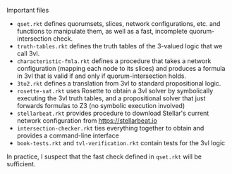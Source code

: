 Important files

* `qset.rkt` defines quorumsets, slices, network configurations, etc. and functions to manipulate them, as well as a fast, incomplete quorum-intersection check.
* `truth-tables.rkt` defines the truth tables of the 3-valued logic that we call 3vl.
* `characteristic-fmla.rkt` defines a procedure that takes a network configuration (mapping each node to its slices) and produces a formula in 3vl that is valid if and only if quorum-intersection holds.
* `3to2.rkt` defines a translation from 3vl to standard propositional logic.
* `rosette-sat.rkt` uses Rosette to obtain a 3vl solver by symbolically executing the 3vl truth tables, and a propositional solver that just forwards formulas to Z3 (no symbolic execution involved)
* `stellarbeat.rkt` provides procedure to download Stellar's current network configuration from https://stellarbeat.io
* `intersection-checker.rkt` ties everything together to obtain and provides a command-line interface
* `book-tests.rkt` and `tvl-verification.rkt` contain tests for the 3vl logic

In practice, I suspect that the fast check defined in `qset.rkt` will be sufficient.
